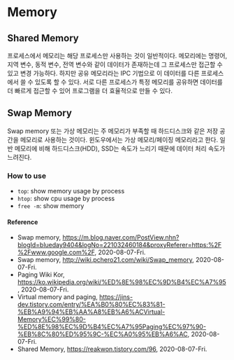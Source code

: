 # Memory

## Shared Memory
프로세스에서 메모리는 해당 프로세스만 사용하는 것이 일반적이다. 메모리에는 명령어, 지역 변수, 동적 변수, 전역 변수와 같이 데이터가 존재하는데 그 프로세스만 접근할 수 있고 변경 가능하다. 하지만 공유 메모리라는 IPC 기법으로 이 데이터를 다른 프로세스에서 쓸 수 있도록 할 수 있다. 서로 다른 프로세스가 특정 메모리를 공유하면 데이터를 더 빠르게 접근할 수 있어 프로그램을 더 효율적으로 만들 수 있다.

## Swap Memory
Swap memory 또는 가상 메모리는 주 메모리가 부족할 때 하드디스크와 같은 저장 공간을 메모리로 사용하는 것이다. 윈도우에서는 가상 메모리/페이징 메모리라고 한다. 일반 메모리에 비해 하드디스크(HDD), SSD는 속도가 느리기 때문에 데이터 처리 속도가 느려진다.

### How to use
- `top`: show memory usage by process
- `htop`: show cpu usage by process
- `free -m`: show memory

#### Reference
- Swap memory, https://m.blog.naver.com/PostView.nhn?blogId=blueday9404&logNo=221032460184&proxyReferer=https:%2F%2Fwww.google.com%2F, 2020-08-07-Fri.
- Swap memory, http://wiki.pchero21.com/wiki/Swap_memory, 2020-08-07-Fri.
- Paging Wiki Kor, https://ko.wikipedia.org/wiki/%ED%8E%98%EC%9D%B4%EC%A7%95, 2020-08-07-Fri.
- Virtual memory and paging, https://jins-dev.tistory.com/entry/%EA%B0%80%EC%83%81-%EB%A9%94%EB%AA%A8%EB%A6%ACVirtual-Memory%EC%99%80-%ED%8E%98%EC%9D%B4%EC%A7%95Paging%EC%97%90-%EB%8C%80%ED%95%9C-%EC%A0%95%EB%A6%AC, 2020-08-07-Fri.
- Shared Memory, https://reakwon.tistory.com/96, 2020-08-07-Fri.
